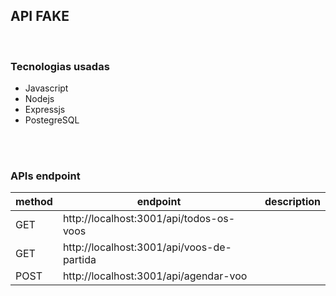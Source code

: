 ## API FAKE 
<br/>

### Tecnologias usadas
* Javascript
* Nodejs
* Expressjs
* PostegreSQL
<br/>
<br/>

### APIs endpoint
<table>
  <theader>
    <tr>
    <th>method</th>
    <th>endpoint</th>
    <th>description</th>
    </tr>
  </theader>
  <tbody>
     <tr>
       <td>GET</td>
       <td>http://localhost:3001/api/todos-os-voos</td>
    </tr>
     <tr>
       <td>GET</td>
       <td>http://localhost:3001/api/voos-de-partida</td>
    </tr>
    <tr>
       <td>POST</td>
       <td>http://localhost:3001/api/agendar-voo</td>
    </tr>
  </tbody>

</table>